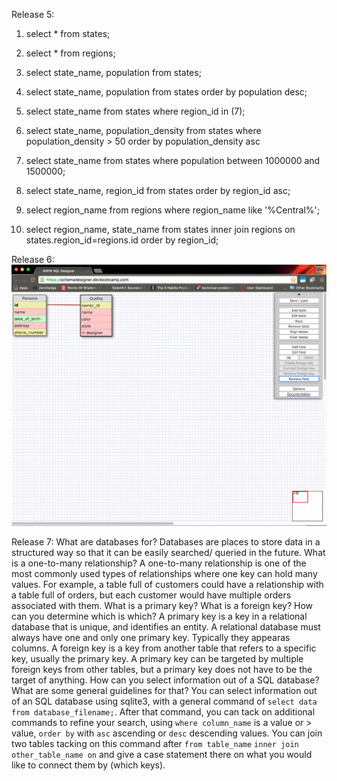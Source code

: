 Release 5:

1. select * from states;

2. select * from regions;

3. select state_name, population from states;

4. select state_name, population from states order by population desc;

5. select state_name from states where region_id in (7);

6. select state_name, population_density from states where population_density > 50 order by population_density asc

7. select state_name from states where population between 1000000 and 1500000;

8. select state_name, region_id from states order by region_id asc;

9. select region_name from regions where region_name like '%Central%';

10. select region_name, state_name from states inner join regions on states.region_id=regions.id order by region_id;

Release 6:
![](https://github.com/egumerlock/phase-0/blob/master/week-8/database-intro/schemadesign.png)

Release 7:
What are databases for?
Databases are places to store data in a structured way so that it can be easily searched/ queried in the future.
What is a one-to-many relationship?
A one-to-many relationship is one of the most commonly used types of relationships where one key can hold many values.  For example, a table full of customers could have a relationship with a table full of orders, but each customer would have multiple orders associated with them.
What is a primary key? What is a foreign key? How can you determine which is which?
A primary key is a key in a relational database that is unique, and identifies an entity.  A relational database must always have one and only one primary key.  Typically they appearas columns.  A foreign key is a key from another table that refers to a specific key, usually the primary key.  A primary key can be targeted by multiple foreign keys from other tables, but a primary key does not have to be the target of anything.
How can you select information out of a SQL database? What are some general guidelines for that?
You can select information out of an SQL database using sqlite3, with a general command of `select data from database_filename;`. After that command, you can tack on additional commands to refine your search, using `where column_name` is a value or > value, `order by` with `asc` ascending or `desc` descending values.  You can join two tables tacking on this command after `from table_name` `inner join other_table_name on` and give a case statement there on what you would like to connect them by (which keys).